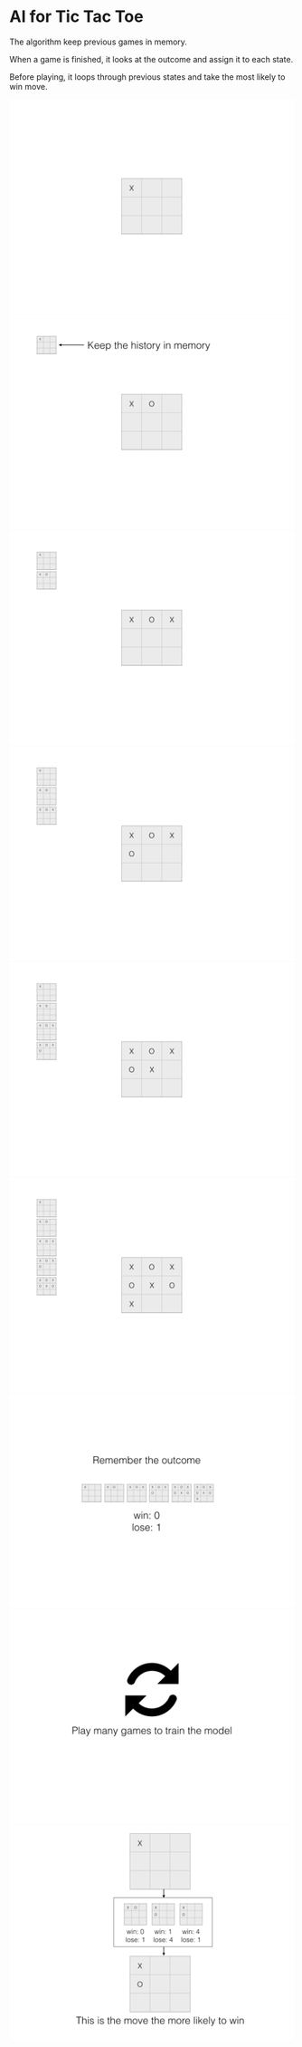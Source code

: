 # AI for Tic Tac Toe

The algorithm keep previous games in memory.

When a game is finished, it looks at the outcome and assign it to each state.

Before playing, it loops through previous states and take the most likely to win move.

![](images/tictactoe_explained.001.jpeg)
![](images/tictactoe_explained.002.jpeg)
![](images/tictactoe_explained.003.jpeg)
![](images/tictactoe_explained.004.jpeg)
![](images/tictactoe_explained.005.jpeg)
![](images/tictactoe_explained.006.jpeg)
![](images/tictactoe_explained.007.jpeg)
![](images/tictactoe_explained.008.jpeg)
![](images/tictactoe_explained.009.jpeg)


